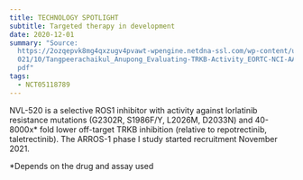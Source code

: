 ```yaml
---
title: TECHNOLOGY SPOTLIGHT
subtitle: Targeted therapy in development
date: 2020-12-01
summary: "Source:
  https://2ozqepvk8mg4qxzugv4pvawt-wpengine.netdna-ssl.com/wp-content/uploads/2\
  021/10/Tangpeerachaikul_Anupong_Evaluating-TRKB-Activity_EORTC-NCI-AACR-2021.\
  pdf"
tags:
  - NCT05118789
---
```

NVL-520 is a selective ROS1 inhibitor with activity against lorlatinib resistance mutations (G2302R, S1986F/Y, L2026M, D2033N) and 40-8000x* fold lower off-target TRKB inhibition (relative to repotrectinib, taletrectinib). The ARROS-1 phase I study started recruitment November 2021.



\*Depends on the drug and assay used